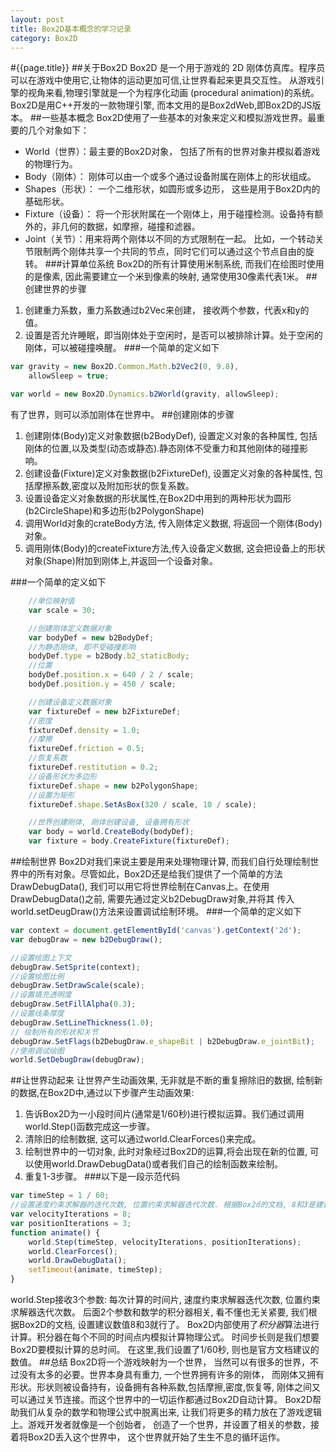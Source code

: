 ```yaml
---
layout: post
title: Box2D基本概念的学习记录
category: Box2D
---
```

#{{page.title}}
##关于Box2D
Box2D 是一个用于游戏的 2D 刚体仿真库。程序员可以在游戏中使用它,让物体的运动更加可信,让世界看起来更具交互性。
从游戏引擎的视角来看,物理引擎就是一个为程序化动画 (procedural animation)的系统。
Box2D是用C++开发的一款物理引擎, 而本文用的是Box2dWeb,即Box2D的JS版本。
##一些基本概念
Box2D使用了一些基本的对象来定义和模拟游戏世界。最重要的几个对象如下：
* World（世界）：最主要的Box2D对象， 包括了所有的世界对象并模拟着游戏的物理行为。
* Body（刚体）： 刚体可以由一个或多个通过设备附属在刚体上的形状组成。
* Shapes（形状）： 一个二维形状，如圆形或多边形， 这些是用于Box2D内的基础形状。
* Fixture（设备）： 将一个形状附属在一个刚体上，用于碰撞检测。设备持有额外的，非几何的数据，如摩擦，碰撞和滤器。
* Joint（关节）：用来将两个刚体以不同的方式限制在一起。
比如，一个转动关节限制两个刚体共享一个共同的节点，同时它们可以通过这个节点自由的旋转。
###计算单位系统
Box2D的所有计算使用米制系统, 而我们在绘图时使用的是像素, 因此需要建立一个米到像素的映射, 通常使用30像素代表1米。
##创建世界的步骤
1. 创建重力系数，重力系数通过b2Vec来创建， 接收两个参数，代表x和y的值。
2. 设置是否允许睡眠，即当刚体处于空闲时，是否可以被排除计算。处于空闲的刚体，可以被碰撞唤醒。
###一个简单的定义如下

```javascript
var gravity = new Box2D.Common.Math.b2Vec2(0, 9.8),
    allowSleep = true;

var world = new Box2D.Dynamics.b2World(gravity, allowSleep);
```
有了世界，则可以添加刚体在世界中。
##创建刚体的步骤
1. 创建刚体(Body)定义对象数据(b2BodyDef), 设置定义对象的各种属性,
包括刚体的位置,以及类型(动态或静态).静态刚体不受重力和其他刚体的碰撞影响。
2. 创建设备(Fixture)定义对象数据(b2FixtureDef), 设置定义对象的各种属性, 包括摩擦系数,密度以及附加形状的恢复系数。
3. 设置设备定义对象数据的形状属性,在Box2D中用到的两种形状为圆形(b2CircleShape)和多边形(b2PolygonShape)
4. 调用World对象的crateBody方法, 传入刚体定义数据, 将返回一个刚体(Body)对象。
5. 调用刚体(Body)的createFixture方法,传入设备定义数据, 这会把设备上的形状对象(Shape)附加到刚体上,并返回一个设备对象。

###一个简单的定义如下

```javascript
    //单位映射值
    var scale = 30;

    //创建刚体定义数据对象
    var bodyDef = new b2BodyDef;
    //为静态刚体, 即不受碰撞影响
    bodyDef.type = b2Body.b2_staticBody;
    //位置
    bodyDef.position.x = 640 / 2 / scale;
    bodyDef.position.y = 450 / scale;

    //创建设备定义数据对象
    var fixtureDef = new b2FixtureDef;
    //密度
    fixtureDef.density = 1.0;
    //摩擦
    fixtureDef.friction = 0.5;
    //恢复系数
    fixtureDef.restitution = 0.2;
    //设备形状为多边形
    fixtureDef.shape = new b2PolygonShape;
    //设置为矩形
    fixtureDef.shape.SetAsBox(320 / scale, 10 / scale);

    //世界创建刚体, 刚体创建设备, 设备拥有形状
    var body = world.CreateBody(bodyDef);
    var fixture = body.CreateFixture(fixtureDef);
```
##绘制世界
Box2D对我们来说主要是用来处理物理计算, 而我们自行处理绘制世界中的所有对象。尽管如此，Box2D还是给我们提供了一个简单的方法
DrawDebugData(), 我们可以用它将世界绘制在Canvas上。在使用DrawDebugData()之前, 需要先通过定义b2DebugDraw对象,并将其
传入world.setDeugDraw()方法来设置调试绘制环境。
###一个简单的定义如下

```javascript
var context = document.getElementById('canvas').getContext('2d');
var debugDraw = new b2DebugDraw();

//设置绘图上下文
debugDraw.SetSprite(context);
//设置绘图比例
debugDraw.SetDrawScale(scale);
//设置填充透明度
debugDraw.SetFillAlpha(0.3);
//设置线条厚度
debugDraw.SetLineThickness(1.0);
// 绘制所有的形状和关节
debugDraw.SetFlags(b2DebugDraw.e_shapeBit | b2DebugDraw.e_jointBit);
//使用调试绘图
world.SetDebugDraw(debugDraw);
```
##让世界动起来
让世界产生动画效果, 无非就是不断的重复擦除旧的数据, 绘制新的数据,在Box2D中,通过以下步骤产生动画效果:

1. 告诉Box2D为一小段时间片(通常是1/60秒)进行模拟运算。我们通过调用world.Step()函数完成这一步骤。
2. 清除旧的绘制数据, 这可以通过world.ClearForces()来完成。
3. 绘制世界中的一切对象, 此时对象经过Box2D的运算,将会出现在新的位置, 可以使用world.DrawDebugData()或者我们自己的绘制函数来绘制。
4. 重复1-3步骤。
###以下是一段示范代码

```javascript
var timeStep = 1 / 60;
//设置速度约束求解器的迭代次数, 位置约束求解器迭代次数. 根据Box2d的文档, 8和3是建议的数值.
var velocityIterations = 8;
var positionIterations = 3;
function animate() {
    world.Step(timeStep, velocityIterations, positionIterations);
    world.ClearForces();
    world.DrawDebugData();
    setTimeout(animate, timeStep);
}
```
world.Step接收3个参数: 每次计算的时间片, 速度约束求解器迭代次数, 位置约束求解器迭代次数。
后面2个参数和数学的积分器相关, 看不懂也无关紧要, 我们根据Box2D的文档, 设置建议数值8和3就行了。
Box2D内部使用了*积分器*算法进行计算。积分器在每个不同的时间点内模拟计算物理公式。 时间步长则是我们想要Box2D要模拟计算的总时间。
在这里,我们设置了1/60秒, 则也是官方文档建议的数值。
##总结
Box2D将一个游戏映射为一个世界， 当然可以有很多的世界，不过没有太多的必要。世界本身具有重力,
一个世界拥有许多的刚体， 而刚体又拥有形状。形状则被设备持有，设备拥有各种系数,包括摩擦,密度,恢复等,
刚体之间又可以通过关节连接。而这个世界中的一切运作都通过Box2D自动计算。
Box2D帮助我们从复杂的数学和物理公式中脱离出来, 让我们将更多的精力放在了游戏逻辑上。游戏开发者就像是一个创始者，
创造了一个世界，并设置了相关的参数，接着将Box2D丢入这个世界中， 这个世界就开始了生生不息的循环运作。